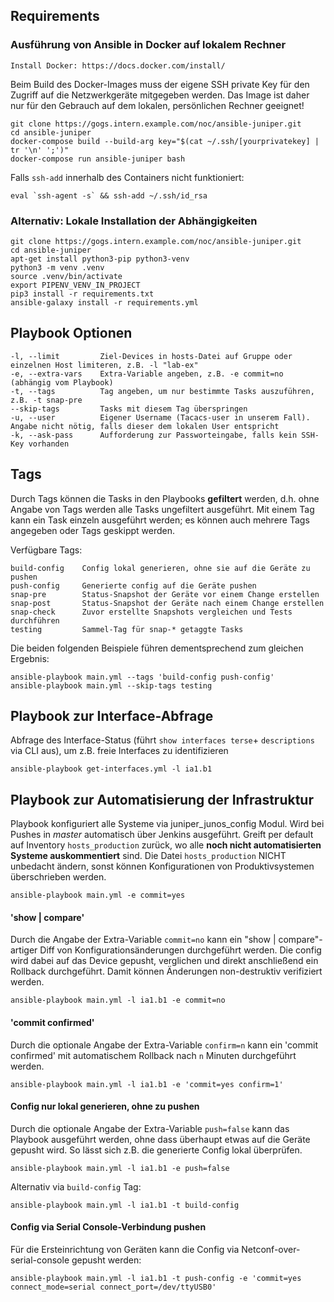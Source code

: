 ## Requirements

### Ausführung von Ansible in Docker auf lokalem Rechner

    Install Docker: https://docs.docker.com/install/

Beim Build des Docker-Images muss der eigene SSH private Key für den Zugriff auf die Netzwerkgeräte mitgegeben werden. Das Image ist daher nur für den Gebrauch auf dem lokalen, persönlichen Rechner geeignet!

    git clone https://gogs.intern.example.com/noc/ansible-juniper.git
    cd ansible-juniper
    docker-compose build --build-arg key="$(cat ~/.ssh/[yourprivatekey] | tr '\n' ';')"
    docker-compose run ansible-juniper bash

Falls `ssh-add` innerhalb des Containers nicht funktioniert:

    eval `ssh-agent -s` && ssh-add ~/.ssh/id_rsa


### Alternativ: Lokale Installation der Abhängigkeiten

    git clone https://gogs.intern.example.com/noc/ansible-juniper.git
    cd ansible-juniper
    apt-get install python3-pip python3-venv
    python3 -m venv .venv
    source .venv/bin/activate
    export PIPENV_VENV_IN_PROJECT
    pip3 install -r requirements.txt
    ansible-galaxy install -r requirements.yml


## Playbook Optionen

    -l, --limit         Ziel-Devices in hosts-Datei auf Gruppe oder einzelnen Host limiteren, z.B. -l "lab-ex"
    -e, --extra-vars    Extra-Variable angeben, z.B. -e commit=no (abhängig vom Playbook)
    -t, --tags          Tag angeben, um nur bestimmte Tasks auszuführen, z.B. -t snap-pre
    --skip-tags         Tasks mit diesem Tag überspringen
    -u, --user          Eigener Username (Tacacs-user in unserem Fall). Angabe nicht nötig, falls dieser dem lokalen User entspricht
    -k, --ask-pass      Aufforderung zur Passworteingabe, falls kein SSH-Key vorhanden


## Tags

Durch Tags können die Tasks in den Playbooks **gefiltert** werden, d.h. ohne Angabe von Tags werden alle Tasks ungefiltert ausgeführt. Mit einem Tag kann ein Task einzeln ausgeführt werden; es können auch mehrere Tags angegeben oder Tags geskippt werden.

Verfügbare Tags:

    build-config    Config lokal generieren, ohne sie auf die Geräte zu pushen
    push-config     Generierte config auf die Geräte pushen
    snap-pre        Status-Snapshot der Geräte vor einem Change erstellen
    snap-post       Status-Snapshot der Geräte nach einem Change erstellen
    snap-check      Zuvor erstellte Snapshots vergleichen und Tests durchführen
    testing         Sammel-Tag für snap-* getaggte Tasks

Die beiden folgenden Beispiele führen dementsprechend zum gleichen Ergebnis:

    ansible-playbook main.yml --tags 'build-config push-config'
    ansible-playbook main.yml --skip-tags testing


## Playbook zur Interface-Abfrage

Abfrage des Interface-Status (führt ```show interfaces terse```+ ```descriptions``` via CLI aus), um z.B. freie Interfaces zu identifizieren

	ansible-playbook get-interfaces.yml -l ia1.b1


## Playbook zur Automatisierung der Infrastruktur

Playbook konfiguriert alle Systeme via juniper_junos_config Modul. Wird bei Pushes in *master* automatisch über Jenkins ausgeführt. Greift per default auf Inventory ```hosts_production``` zurück, wo alle **noch nicht automatisierten Systeme auskommentiert** sind. Die Datei ```hosts_production``` NICHT unbedacht ändern, sonst können Konfigurationen von Produktivsystemen überschrieben werden.

    ansible-playbook main.yml -e commit=yes

#### 'show | compare'

Durch die Angabe der Extra-Variable ```commit=no``` kann ein "show | compare"-artiger Diff von Konfigurationsänderungen durchgeführt werden. Die config wird dabei auf das Device gepusht, verglichen und direkt anschließend ein Rollback durchgeführt. Damit können Änderungen non-destruktiv verifiziert werden.

    ansible-playbook main.yml -l ia1.b1 -e commit=no

#### 'commit confirmed'

Durch die optionale Angabe der Extra-Variable ```confirm=n``` kann ein 'commit confirmed' mit automatischem Rollback nach ```n``` Minuten durchgeführt werden.

    ansible-playbook main.yml -l ia1.b1 -e 'commit=yes confirm=1'

#### Config nur lokal generieren, ohne zu pushen

Durch die optionale Angabe der Extra-Variable ```push=false``` kann das Playbook ausgeführt werden, ohne dass überhaupt etwas auf die Geräte gepusht wird. So lässt sich z.B. die generierte Config lokal überprüfen.

    ansible-playbook main.yml -l ia1.b1 -e push=false

Alternativ via ```build-config``` Tag:

    ansible-playbook main.yml -l ia1.b1 -t build-config

#### Config via Serial Console-Verbindung pushen

Für die Ersteinrichtung von Geräten kann die Config via Netconf-over-serial-console gepusht werden:

    ansible-playbook main.yml -l ia1.b1 -t push-config -e 'commit=yes connect_mode=serial connect_port=/dev/ttyUSB0'
